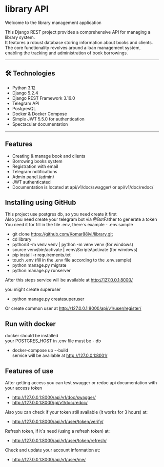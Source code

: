# library API

Welcome to the library management application

This Django REST project provides a comprehensive API for managing a library system.  
It features a robust database storing information about books and clients.  
The core functionality revolves around a loan management system,  
enabling the tracking and administration of book borrowings.

---

## 🛠 Technologies

- Python 3.12
- Django 5.2.4
- Django REST Framework 3.16.0
- Telegram API
- PostgresQL
- Docker & Docker Compose
- Simple JWT 5.5.0 for authentication
- Spectacular documentation

---

## Features
- Creating & manage book and clients
- Borrowing books system
- Registration with email
- Telegram notifications
- Admin panel /admin/
- JWT authenticated
- Documentation is located at api/v1/doc/swagger/ or api/v1/doc/redoc/


## Installing using GitHub
This project use postgres db, so you need create it first  
Also you need create your telegram bot via @BotFather to generate a token  
You need it for fill in the file .env, there`s example - .env.sample

- git clone https://github.com/Komar88lvl/library.git
- cd library
- python3 -m venv venv | python -m venv venv (for windows)
- source venv/bin/activate | venv\Scripts\activate (for windows)
- pip install -r requirements.txt
- touch .env (fill in the .env file according to the .env.sample)
- python manage.py migrate
- python manage.py runserver  

After this steps service will be available at http://127.0.0.1:8000/  

you might create superuser
- python manage.py createsuperuser

Or create common user at http://127.0.0.1:8000/api/v1/user/register/

## Run with docker

docker should be installed  
your POSTGRES_HOST in .env file must be - db  
- docker-compose up --build  
service will be available at http://127.0.0.1:8001/


## Features of use

After getting access you can test swagger or redoc api documentation with your access token
- http://127.0.0.1:8000/api/v1/doc/swagger/
- http://127.0.0.1:8000/pi/v1/doc/redoc/

Also you can check if your token still available (it works for 3 hours) at:
- http://127.0.0.1:8000/api/v1/user/token/verify/

Refresh token, if it`s need (using a refresh token) at:
- http://127.0.0.1:8000/api/v1/user/token/refresh/

Check and update your account information at:

- http://127.0.0.1:8000/api/v1/user/me/
